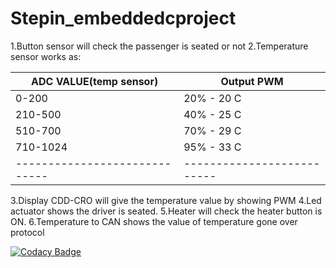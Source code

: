 # Stepin_embeddedcproject

1.Button sensor will check the passenger is seated or not
2.Temperature sensor works as:

ADC VALUE(temp sensor)       |     Output PWM
-----------------------------|--------------------------
0-200                        |       20% - 20 C
210-500                      |       40% - 25 C
510-700                      |       70% - 29 C
710-1024                     |       95% - 33 C
-----------------------------|--------------------------

3.Display CDD-CRO will give the temperature value  by showing PWM
4.Led actuator shows the driver is seated.
5.Heater will check the heater button is ON.
6.Temperature to CAN shows the value of temperature gone over protocol


[![Codacy Badge](https://app.codacy.com/project/badge/Grade/acb747e31b5544b88a82582c375cce5b)](https://www.codacy.com/gh/divyaspandu/Stepin_embeddedcproject/dashboard?utm_source=github.com&amp;utm_medium=referral&amp;utm_content=divyaspandu/Stepin_embeddedcproject&amp;utm_campaign=Badge_Grade)
